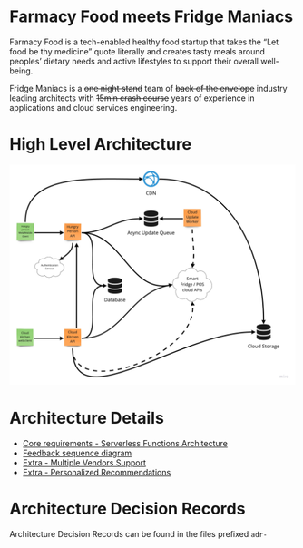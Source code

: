 # Farmacy Food meets Fridge Maniacs

Farmacy Food is a tech-enabled healthy food startup that takes the “Let food be thy medicine” quote literally and creates tasty meals around peoples’ dietary needs and active lifestyles to support their overall well-being.

Fridge Maniacs is a ~~one night stand~~ team of ~~back of the envelope~~ industry leading architects with ~~15min crash course~~ years of experience in applications and cloud services engineering.

# High Level Architecture

![High Level Architecture](/Architecture%20-%20High%20Level%20-%20Farmacy%20Food.jpg)

# Architecture Details
* [Core requirements - Serverless Functions Architecture](/Serverless%20architecture%20-%20core%20requirements.png)
* [Feedback sequence diagram](/Feedback%20sequence%20diagram.png)
* [Extra - Multiple Vendors Support](/Serverless%20architecture%20-%20multiple%20vendors.png)
* [Extra - Personalized Recommendations](/Serverless%20architecture%20-%20personalized%20recommendations.png)

# Architecture Decision Records
Architecture Decision Records can be found in the files prefixed `adr-`

